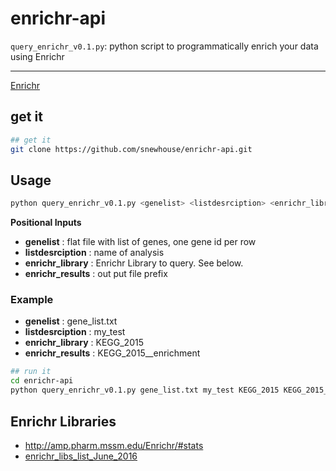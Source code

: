 # enrichr-api

`query_enrichr_v0.1.py`: python script to programmatically enrich your data using Enrichr

******

[Enrichr](http://amp.pharm.mssm.edu/Enrichr)  

## get it
```bash
## get it
git clone https://github.com/snewhouse/enrichr-api.git 
```

## Usage

```bash
python query_enrichr_v0.1.py <genelist> <listdesrciption> <enrichr_library> <enrichr_results>
```

**Positional Inputs**  
- **genelist**         : flat file with list of genes, one gene id per row
- **listdesrciption**  : name of analysis
- **enrichr_library**  : Enrichr Library to query. See below.
- **enrichr_results**  : out put file prefix

### Example

- **genelist**         : gene_list.txt
- **listdesrciption**  : my_test
- **enrichr_library**  : KEGG_2015
- **enrichr_results**  : KEGG_2015__enrichment

```bash
## run it
cd enrichr-api
python query_enrichr_v0.1.py gene_list.txt my_test KEGG_2015 KEGG_2015__enrichment
```

## Enrichr Libraries

- http://amp.pharm.mssm.edu/Enrichr/#stats  
- [enrichr_libs_list_June_2016](https://github.com/snewhouse/brain_gene_expression/blob/master/enrichr_api/enrichr_libs_list_June_2016.txt)  
